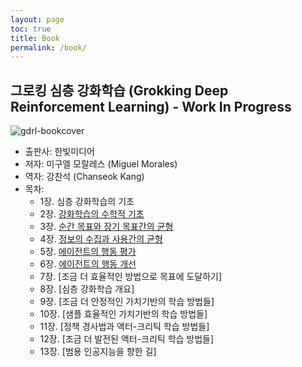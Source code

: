 ```yaml
---
layout: page
toc: true
title: Book
permalink: /book/
---
```


## 그로킹 심층 강화학습 (Grokking Deep Reinforcement Learning) - Work In Progress

![gdrl-bookcover]({{site.baseurl}}/images/gdrl-bookcover.jpeg "Grokking Deep Reinforcement Learning" )

- 출판사: 한빛미디어
- 저자: 미구엘 모랄레스 (Miguel Morales)
- 역자: 강찬석 (Chanseok Kang)
- 목차:
  - 1장. 심층 강화학습의 기초
  - 2장. [강화학습의 수학적 기초](https://goodboychan.github.io/book/GDRL-chapter-2.html)
  - 3장. [순간 목표와 장기 목표간의 균형](https://goodboychan.github.io/book/GDRL-chapter-3.html)
  - 4장. [정보의 수집과 사용간의 균형](https://goodboychan.github.io/book/GDRL-chapter-4.html)
  - 5장. [에이전트의 행동 평가](https://goodboychan.github.io/book/GDRL-chapter-5.html)
  - 6장. [에이전트의 행동 개선](https://goodboychan.github.io/book/GDRL-chapter-6.html)
  - 7장. [조금 더 효율적인 방법으로 목표에 도달하기]
  - 8장. [심층 강화학습 개요]
  - 9장. [조금 더 안정적인 가치기반의 학습 방법들]
  - 10장. [샘플 효율적인 가치기반의 학습 방법들]
  - 11장. [정책 경사법과 액터-크리틱 학습 방법들]
  - 12장. [조금 더 발전된 액터-크리틱 학습 방법들]
  - 13장. [범용 인공지능을 향한 길]